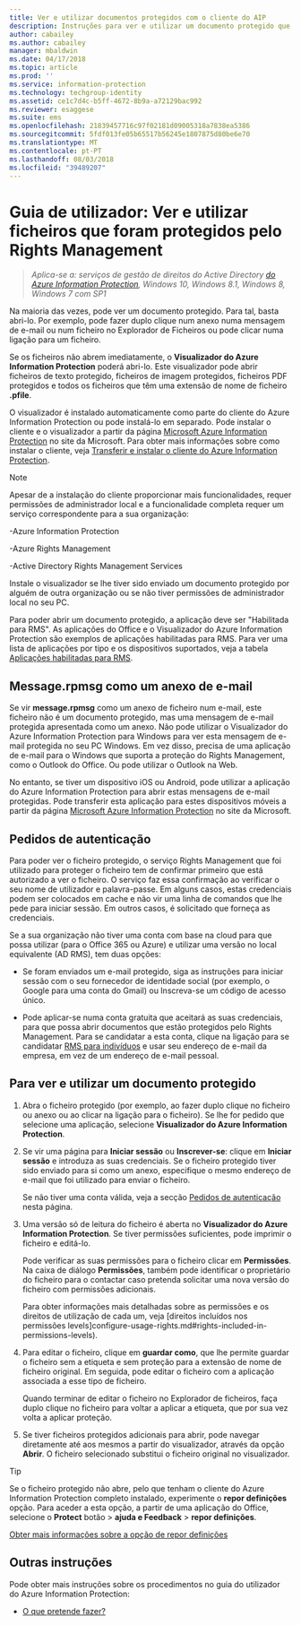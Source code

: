 ```yaml
---
title: Ver e utilizar documentos protegidos com o cliente do AIP
description: Instruções para ver e utilizar um documento protegido que requer que tenha o cliente do Azure Information Protection instalado.
author: cabailey
ms.author: cabailey
manager: mbaldwin
ms.date: 04/17/2018
ms.topic: article
ms.prod: ''
ms.service: information-protection
ms.technology: techgroup-identity
ms.assetid: ce1c7d4c-b5ff-4672-8b9a-a72129bac992
ms.reviewer: esaggese
ms.suite: ems
ms.openlocfilehash: 21839457716c97f02181d09005318a7838ea5386
ms.sourcegitcommit: 5fdf013fe05b65517b56245e1807875d80be6e70
ms.translationtype: MT
ms.contentlocale: pt-PT
ms.lasthandoff: 08/03/2018
ms.locfileid: "39489207"
---
```

# <a name="user-guide-view-and-use-files-that-have-been-protected-by-rights-management"></a>Guia de utilizador: Ver e utilizar ficheiros que foram protegidos pelo Rights Management

>*Aplica-se a: serviços de gestão de direitos do Active Directory [do Azure Information Protection](https://azure.microsoft.com/pricing/details/information-protection), Windows 10, Windows 8.1, Windows 8, Windows 7 com SP1*

Na maioria das vezes, pode ver um documento protegido. Para tal, basta abri-lo. Por exemplo, pode fazer duplo clique num anexo numa mensagem de e-mail ou num ficheiro no Explorador de Ficheiros ou pode clicar numa ligação para um ficheiro.

Se os ficheiros não abrem imediatamente, o **Visualizador do Azure Information Protection** poderá abri-lo. Este visualizador pode abrir ficheiros de texto protegido, ficheiros de imagem protegidos, ficheiros PDF protegidos e todos os ficheiros que têm uma extensão de nome de ficheiro **.pfile**.

O visualizador é instalado automaticamente como parte do cliente do Azure Information Protection ou pode instalá-lo em separado. Pode instalar o cliente e o visualizador a partir da página [Microsoft Azure Information Protection](https://go.microsoft.com/fwlink/?LinkId=303970) no site da Microsoft. Para obter mais informações sobre como instalar o cliente, veja [Transferir e instalar o cliente do Azure Information Protection](install-client-app.md).

> [!NOTE]
> Apesar de a instalação do cliente proporcionar mais funcionalidades, requer permissões de administrador local e a funcionalidade completa requer um serviço correspondente para a sua organização:
> 
>-Azure Information Protection
> 
>-Azure Rights Management
> 
>-Active Directory Rights Management Services 
> 
> Instale o visualizador se lhe tiver sido enviado um documento protegido por alguém de outra organização ou se não tiver permissões de administrador local no seu PC.

Para poder abrir um documento protegido, a aplicação deve ser "Habilitada para RMS". As aplicações do Office e o Visualizador do Azure Information Protection são exemplos de aplicações habilitadas para RMS. Para ver uma lista de aplicações por tipo e os dispositivos suportados, veja a tabela [Aplicações habilitadas para RMS](../requirements-applications.md#rms-enlightened-applications).  
## <a name="messagerpmsg-as-an-email-attachment"></a>Message.rpmsg como um anexo de e-mail

Se vir **message.rpmsg** como um anexo de ficheiro num e-mail, este ficheiro não é um documento protegido, mas uma mensagem de e-mail protegida apresentada como um anexo. Não pode utilizar o Visualizador do Azure Information Protection para Windows para ver esta mensagem de e-mail protegida no seu PC Windows. Em vez disso, precisa de uma aplicação de e-mail para o Windows que suporta a proteção do Rights Management, como o Outlook do Office. Ou pode utilizar o Outlook na Web.

No entanto, se tiver um dispositivo iOS ou Android, pode utilizar a aplicação do Azure Information Protection para abrir estas mensagens de e-mail protegidas. Pode transferir esta aplicação para estes dispositivos móveis a partir da página [Microsoft Azure Information Protection](https://go.microsoft.com/fwlink/?LinkId=303970) no site da Microsoft.

## <a name="prompts-for-authentication"></a>Pedidos de autenticação

Para poder ver o ficheiro protegido, o serviço Rights Management que foi utilizado para proteger o ficheiro tem de confirmar primeiro que está autorizado a ver o ficheiro. O serviço faz essa confirmação ao verificar o seu nome de utilizador e palavra-passe. Em alguns casos, estas credenciais podem ser colocados em cache e não vir uma linha de comandos que lhe pede para iniciar sessão. Em outros casos, é solicitado que forneça as credenciais.

Se a sua organização não tiver uma conta com base na cloud para que possa utilizar (para o Office 365 ou Azure) e utilizar uma versão no local equivalente (AD RMS), tem duas opções:

- Se foram enviados um e-mail protegido, siga as instruções para iniciar sessão com o seu fornecedor de identidade social (por exemplo, o Google para uma conta do Gmail) ou Inscreva-se um código de acesso único.

- Pode aplicar-se numa conta gratuita que aceitará as suas credenciais, para que possa abrir documentos que estão protegidos pelo Rights Management. Para se candidatar a esta conta, clique na ligação para se candidatar [RMS para indivíduos](http://go.microsoft.com/fwlink/?LinkId=309469) e usar seu endereço de e-mail da empresa, em vez de um endereço de e-mail pessoal. 

## <a name="to-view-and-use-a-protected-document"></a>Para ver e utilizar um documento protegido

1. Abra o ficheiro protegido (por exemplo, ao fazer duplo clique no ficheiro ou anexo ou ao clicar na ligação para o ficheiro). Se lhe for pedido que selecione uma aplicação, selecione **Visualizador do Azure Information Protection**. 

2. Se vir uma página para **Iniciar sessão** ou **Inscrever-se**: clique em **Iniciar sessão** e introduza as suas credenciais. Se o ficheiro protegido tiver sido enviado para si como um anexo, especifique o mesmo endereço de e-mail que foi utilizado para enviar o ficheiro.
    
    Se não tiver uma conta válida, veja a secção [Pedidos de autenticação](#prompts-for-authentication) nesta página.

3. Uma versão só de leitura do ficheiro é aberta no **Visualizador do Azure Information Protection**. Se tiver permissões suficientes, pode imprimir o ficheiro e editá-lo. 

    Pode verificar as suas permissões para o ficheiro clicar em **Permissões**. Na caixa de diálogo **Permissões**, também pode identificar o proprietário do ficheiro para o contactar caso pretenda solicitar uma nova versão do ficheiro com permissões adicionais.
    
    Para obter informações mais detalhadas sobre as permissões e os direitos de utilização de cada um, veja [direitos incluídos nos permissões levels]configure-usage-rights.md#rights-included-in-permissions-levels).

4. Para editar o ficheiro, clique em **guardar como**, que lhe permite guardar o ficheiro sem a etiqueta e sem proteção para a extensão de nome de ficheiro original. Em seguida, pode editar o ficheiro com a aplicação associada a esse tipo de ficheiro. 
    
    Quando terminar de editar o ficheiro no Explorador de ficheiros, faça duplo clique no ficheiro para voltar a aplicar a etiqueta, que por sua vez volta a aplicar proteção.

5. Se tiver ficheiros protegidos adicionais para abrir, pode navegar diretamente até aos mesmos a partir do visualizador, através da opção **Abrir**. O ficheiro selecionado substitui o ficheiro original no visualizador. 

> [!TIP]
> Se o ficheiro protegido não abre, pelo que tenham o cliente do Azure Information Protection completo instalado, experimente o **repor definições** opção. Para aceder a esta opção, a partir de uma aplicação do Office, selecione o **Protect** botão > **ajuda e Feedback** > **repor definições**. 
> 
> [Obter mais informações sobre a opção de repor definições](client-admin-guide.md#more-information-about-the-reset-settings-option)

## <a name="other-instructions"></a>Outras instruções
Pode obter mais instruções sobre os procedimentos no guia do utilizador do Azure Information Protection:

-   [O que pretende fazer?](client-user-guide.md#what-do-you-want-to-do)


